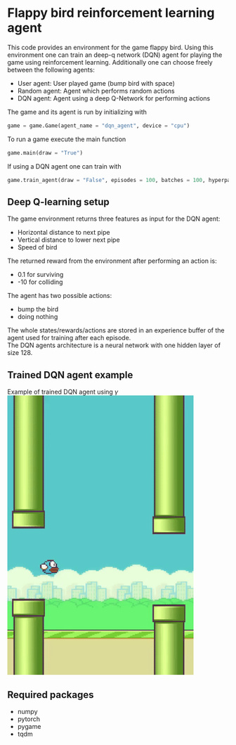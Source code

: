 # Flappy bird reinforcement learning agent
This code provides an environment for the game flappy bird. Using this environment one can train an deep-q network (DQN) agent for playing the game using reinforcement learning. Additionally one can choose freely between the following agents:
- User agent: User played game (bump bird with space)
- Random agent: Agent which performs random actions
- DQN agent: Agent using a deep Q-Network for performing actions

The game and its agent is run by initializing with
```python
game = game.Game(agent_name = "dqn_agent", device = "cpu")
```
To run a game execute the main function
```python
game.main(draw = "True")
```
If using a DQN agent one can train with
```python
game.train_agent(draw = "False", episodes = 100, batches = 100, hyperparameters)
```

## Deep Q-learning setup
The game environment returns three features as input for the DQN agent:
- Horizontal distance to next pipe
- Vertical distance to lower next pipe
- Speed of bird

The returned reward from the environment after performing an action is:
- 0.1 for surviving 
- -10 for colliding

The agent has two possible actions:
- bump the bird
- doing nothing

The whole states/rewards/actions are stored in an experience buffer of the agent used for training after each episode.<br />
The DQN agents architecture is a neural network with one hidden layer of size 128.

## Trained DQN agent example
Example of trained DQN agent using $\gamma$
![](https://github.com/Dschobby/flappy_bird_reinforcement_learning/blob/main/animations/flappy_bird_animation.gif)

## Required packages
- numpy
- pytorch
- pygame
- tqdm
